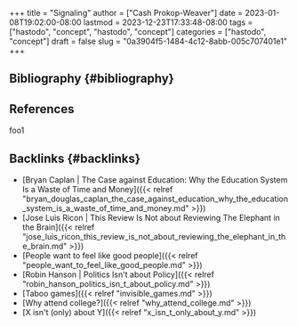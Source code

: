 +++
title = "Signaling"
author = ["Cash Prokop-Weaver"]
date = 2023-01-08T19:02:00-08:00
lastmod = 2023-12-23T17:33:48-08:00
tags = ["hastodo", "concept", "hastodo", "concept"]
categories = ["hastodo", "concept"]
draft = false
slug = "0a3904f5-1484-4c12-8abb-005c707401e1"
+++

## Bibliography {#bibliography}

## References

<style>.csl-entry{text-indent: -1.5em; margin-left: 1.5em;}</style><div class="csl-bib-body">
</div>

foo1


## Backlinks {#backlinks}

-   [Bryan Caplan | The Case against Education: Why the Education System Is a Waste of Time and Money]({{< relref "bryan_douglas_caplan_the_case_against_education_why_the_education_system_is_a_waste_of_time_and_money.md" >}})
-   [Jose Luis Ricon | This Review Is Not about Reviewing The Elephant in the Brain]({{< relref "jose_luis_ricon_this_review_is_not_about_reviewing_the_elephant_in_the_brain.md" >}})
-   [People want to feel like good people]({{< relref "people_want_to_feel_like_good_people.md" >}})
-   [Robin Hanson | Politics Isn't about Policy]({{< relref "robin_hanson_politics_isn_t_about_policy.md" >}})
-   [Taboo games]({{< relref "invisible_games.md" >}})
-   [Why attend college?]({{< relref "why_attend_college.md" >}})
-   [X isn't (only) about Y]({{< relref "x_isn_t_only_about_y.md" >}})
